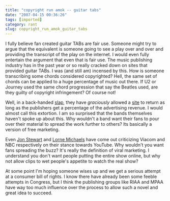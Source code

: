 ```yaml
---
title: "copyright run amok -- guitar tabs"
date: "2007-04-15 00:36:26"
tags: [imported]
category: rant
slug: copyright_run_amok_guitar_tabs
---
```


I fully believe fan created guitar TABs are fair use. Someone might try to argue
that the equivalent is someone going to see a play over and over and providing
the transcript of the play on the internet. I would even fully entertain the
argument that even that is fair use. The music publishing industry has in the
past year or so really cracked down on sites that provided guitar TABs. I was
(and still am) incensed by this. How is someone transcribing some chords
considered copyrighted? Hell, the same set of chords can be applied to a huge
percentage of music out there. If U2 or Journey used the same chord progression
that say the Beatles used, are they guilty of copyright infringement? Of course
not!

Well, in a back-handed
<a href="http://arstechnica.com/news.ars/post/20070402-legal-guitar-tabs-return-to-the-web.html">slap</a>,
they have <em>graciously</em> allowed a
<a href="http://www.mxtabs.net/" title="Like the insidious ">site</a> to return
as long as the publishers get a percentage of the advertising revenue. I would
almost call this extortion. I am so surprised that the bands themselves haven't
spoke up about this. Why wouldn't a band want their fans to pour over their
material to spread the work further to others? Its basically a version of free
marketing.

Even <a href="http://www.techdirt.com/articles/20070323/161758.shtml">Jon
Stewart</a> and
<a href="http://www.observer.com/printpage.asp?iid=14565&ic=NYTV">Lorne
Michaels</a> have come out criticizing Viacom and NBC respectively on their
stance towards YouTube. Why wouldn't you want fans spreading the buzz? It's
really the definition of viral marketing. I understand you don't want people
putting the entire show online, but why not allow clips to wet people's appetite
to watch the real show?

At some point I'm hoping someone wises up and we get a serious attempt at a
consumer bill of rights. I know there have already been some feeble attempts in
Congress, but I think the publishing groups like RIAA and MPAA have way too much
influence over the process to allow such a novel and great idea to succeed.
